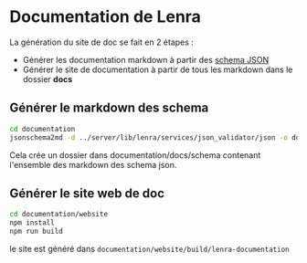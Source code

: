 # Documentation de Lenra

La génération du site de doc se fait en 2 étapes : 
* Générer les documentation markdown à partir des [schema JSON](https://gitlab.com/lenra/platform/lenra_core/-/tree/staging/server/lib/lenra/services/json_validator/json)
* Générer le site de documentation à partir de tous les markdown dans le dossier **docs**

## Générer le markdown des schema
```bash
cd documentation
jsonschema2md -d ../server/lib/lenra/services/json_validator/json -o docs/schema -x -
```

Cela crée un dossier dans documentation/docs/schema contenant l'ensemble des markdown des schema json.

## Générer le site web de doc

```bash
cd documentation/website
npm install
npm run build
```

le site est généré dans `documentation/website/build/lenra-documentation`